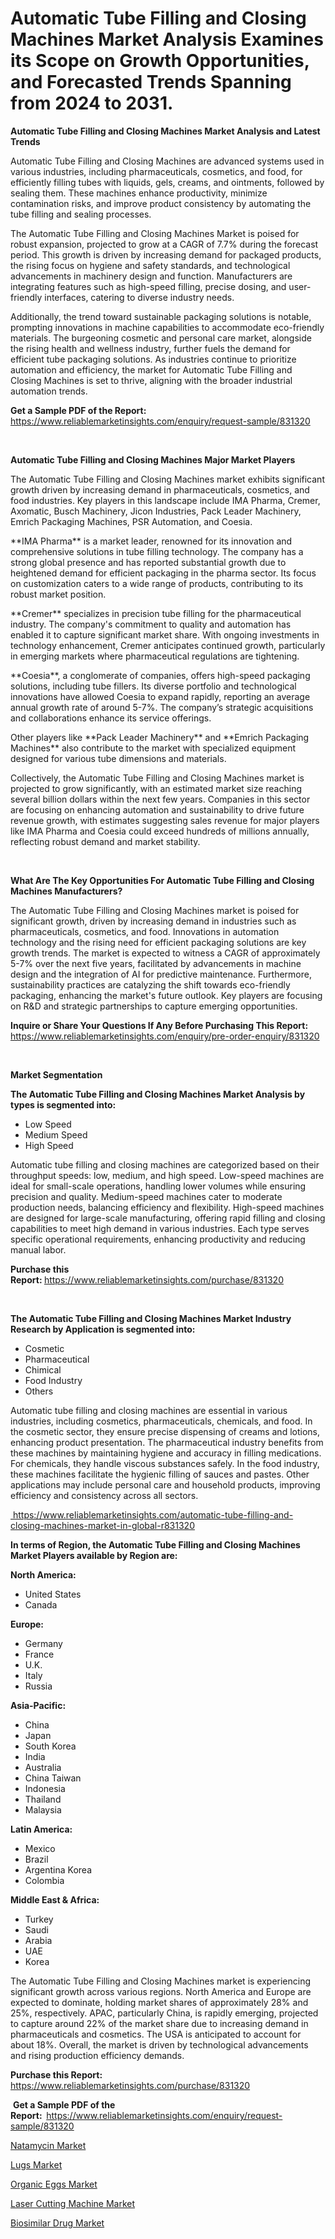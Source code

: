 <p><h1>Automatic Tube Filling and Closing Machines Market Analysis Examines its Scope on Growth Opportunities, and Forecasted Trends Spanning from 2024 to 2031.</h1></p><p><strong>Automatic Tube Filling and Closing Machines Market Analysis and Latest Trends</strong></p>
<p><p>Automatic Tube Filling and Closing Machines are advanced systems used in various industries, including pharmaceuticals, cosmetics, and food, for efficiently filling tubes with liquids, gels, creams, and ointments, followed by sealing them. These machines enhance productivity, minimize contamination risks, and improve product consistency by automating the tube filling and sealing processes.</p><p>The Automatic Tube Filling and Closing Machines Market is poised for robust expansion, projected to grow at a CAGR of 7.7% during the forecast period. This growth is driven by increasing demand for packaged products, the rising focus on hygiene and safety standards, and technological advancements in machinery design and function. Manufacturers are integrating features such as high-speed filling, precise dosing, and user-friendly interfaces, catering to diverse industry needs.</p><p>Additionally, the trend toward sustainable packaging solutions is notable, prompting innovations in machine capabilities to accommodate eco-friendly materials. The burgeoning cosmetic and personal care market, alongside the rising health and wellness industry, further fuels the demand for efficient tube packaging solutions. As industries continue to prioritize automation and efficiency, the market for Automatic Tube Filling and Closing Machines is set to thrive, aligning with the broader industrial automation trends.</p></p>
<p><strong>Get a Sample PDF of the Report:&nbsp;</strong> <a href="https://www.reliablemarketinsights.com/enquiry/request-sample/831320?utm_campaign=1506&utm_medium=2&utm_source=Github&utm_content=ia&utm_term=08102024&utm_id=automatic-tube-filling-and-closing-machines">https://www.reliablemarketinsights.com/enquiry/request-sample/831320</a></p>
<p>&nbsp;</p>
<p><strong>Automatic Tube Filling and Closing Machines Major Market Players</strong></p>
<p><p>The Automatic Tube Filling and Closing Machines market exhibits significant growth driven by increasing demand in pharmaceuticals, cosmetics, and food industries. Key players in this landscape include IMA Pharma, Cremer, Axomatic, Busch Machinery, Jicon Industries, Pack Leader Machinery, Emrich Packaging Machines, PSR Automation, and Coesia.</p><p>**IMA Pharma** is a market leader, renowned for its innovation and comprehensive solutions in tube filling technology. The company has a strong global presence and has reported substantial growth due to heightened demand for efficient packaging in the pharma sector. Its focus on customization caters to a wide range of products, contributing to its robust market position.</p><p>**Cremer** specializes in precision tube filling for the pharmaceutical industry. The company's commitment to quality and automation has enabled it to capture significant market share. With ongoing investments in technology enhancement, Cremer anticipates continued growth, particularly in emerging markets where pharmaceutical regulations are tightening.</p><p>**Coesia**, a conglomerate of companies, offers high-speed packaging solutions, including tube fillers. Its diverse portfolio and technological innovations have allowed Coesia to expand rapidly, reporting an average annual growth rate of around 5-7%. The company’s strategic acquisitions and collaborations enhance its service offerings.</p><p>Other players like **Pack Leader Machinery** and **Emrich Packaging Machines** also contribute to the market with specialized equipment designed for various tube dimensions and materials.</p><p>Collectively, the Automatic Tube Filling and Closing Machines market is projected to grow significantly, with an estimated market size reaching several billion dollars within the next few years. Companies in this sector are focusing on enhancing automation and sustainability to drive future revenue growth, with estimates suggesting sales revenue for major players like IMA Pharma and Coesia could exceed hundreds of millions annually, reflecting robust demand and market stability.</p></p>
<p>&nbsp;</p>
<p><strong>What Are The Key Opportunities For Automatic Tube Filling and Closing Machines Manufacturers?</strong></p>
<p><p>The Automatic Tube Filling and Closing Machines market is poised for significant growth, driven by increasing demand in industries such as pharmaceuticals, cosmetics, and food. Innovations in automation technology and the rising need for efficient packaging solutions are key growth trends. The market is expected to witness a CAGR of approximately 5-7% over the next five years, facilitated by advancements in machine design and the integration of AI for predictive maintenance. Furthermore, sustainability practices are catalyzing the shift towards eco-friendly packaging, enhancing the market's future outlook. Key players are focusing on R&D and strategic partnerships to capture emerging opportunities.</p></p>
<p><strong>Inquire or Share Your Questions If Any Before Purchasing This Report:</strong> <a href="https://www.reliablemarketinsights.com/enquiry/pre-order-enquiry/831320?utm_campaign=1506&utm_medium=2&utm_source=Github&utm_content=ia&utm_term=08102024&utm_id=automatic-tube-filling-and-closing-machines">https://www.reliablemarketinsights.com/enquiry/pre-order-enquiry/831320</a></p>
<p>&nbsp;</p>
<p><strong>Market Segmentation</strong></p>
<p><strong>The Automatic Tube Filling and Closing Machines Market Analysis by types is segmented into:</strong></p>
<p><ul><li>Low Speed</li><li>Medium Speed</li><li>High Speed</li></ul></p>
<p><p>Automatic tube filling and closing machines are categorized based on their throughput speeds: low, medium, and high speed. Low-speed machines are ideal for small-scale operations, handling lower volumes while ensuring precision and quality. Medium-speed machines cater to moderate production needs, balancing efficiency and flexibility. High-speed machines are designed for large-scale manufacturing, offering rapid filling and closing capabilities to meet high demand in various industries. Each type serves specific operational requirements, enhancing productivity and reducing manual labor.</p></p>
<p><strong>Purchase this Report:&nbsp;</strong><a href="https://www.reliablemarketinsights.com/purchase/831320?utm_campaign=1506&utm_medium=2&utm_source=Github&utm_content=ia&utm_term=08102024&utm_id=automatic-tube-filling-and-closing-machines">https://www.reliablemarketinsights.com/purchase/831320</a></p>
<p>&nbsp;</p>
<p><strong>The Automatic Tube Filling and Closing Machines Market Industry Research by Application is segmented into:</strong></p>
<p><ul><li>Cosmetic</li><li>Pharmaceutical</li><li>Chimical</li><li>Food Industry</li><li>Others</li></ul></p>
<p><p>Automatic tube filling and closing machines are essential in various industries, including cosmetics, pharmaceuticals, chemicals, and food. In the cosmetic sector, they ensure precise dispensing of creams and lotions, enhancing product presentation. The pharmaceutical industry benefits from these machines by maintaining hygiene and accuracy in filling medications. For chemicals, they handle viscous substances safely. In the food industry, these machines facilitate the hygienic filling of sauces and pastes. Other applications may include personal care and household products, improving efficiency and consistency across all sectors.</p></p>
<p><a href="https://www.reliablemarketinsights.com/automatic-tube-filling-and-closing-machines-market-in-global-r831320?utm_campaign=1506&utm_medium=2&utm_source=Github&utm_content=ia&utm_term=08102024&utm_id=automatic-tube-filling-and-closing-machines">&nbsp;https://www.reliablemarketinsights.com/automatic-tube-filling-and-closing-machines-market-in-global-r831320</a></p>
<p><strong>In terms of Region, the Automatic Tube Filling and Closing Machines Market Players available by Region are:</strong></p>
<p>
    <p> <strong> North America: </strong>
        <ul>
            <li>United States</li>
            <li>Canada</li>
        </ul>
        </p> 
    <p> <strong> Europe: </strong>
        <ul>
            <li>Germany</li>
            <li>France</li>
            <li>U.K.</li>
            <li>Italy</li>
            <li>Russia</li>
        </ul>
        </p> 
    <p> <strong> Asia-Pacific: </strong>
        <ul>
            <li>China</li>
            <li>Japan</li>
            <li>South Korea</li>
            <li>India</li>
            <li>Australia</li>
            <li>China Taiwan</li>
            <li>Indonesia</li>
            <li>Thailand</li>
            <li>Malaysia</li>
        </ul>
        </p> 
    <p> <strong> Latin America: </strong>
        <ul>
            <li>Mexico</li>
            <li>Brazil</li>
            <li>Argentina Korea</li>
            <li>Colombia</li>
        </ul>
        </p> 
    <p> <strong> Middle East & Africa: </strong>
        <ul>
            <li>Turkey</li>
            <li>Saudi</li>
            <li>Arabia</li>
            <li>UAE</li>
            <li>Korea</li>
        </ul>
    </p>
    </p>
<p><p>The Automatic Tube Filling and Closing Machines market is experiencing significant growth across various regions. North America and Europe are expected to dominate, holding market shares of approximately 28% and 25%, respectively. APAC, particularly China, is rapidly emerging, projected to capture around 22% of the market share due to increasing demand in pharmaceuticals and cosmetics. The USA is anticipated to account for about 18%. Overall, the market is driven by technological advancements and rising production efficiency demands.</p></p>
<p><strong>Purchase this Report: </strong><a href="https://www.reliablemarketinsights.com/purchase/831320?utm_campaign=1506&utm_medium=2&utm_source=Github&utm_content=ia&utm_term=08102024&utm_id=automatic-tube-filling-and-closing-machines">https://www.reliablemarketinsights.com/purchase/831320</a></p>
<p>&nbsp;<strong>Get a Sample PDF of the Report:&nbsp;&nbsp;</strong><a href="https://www.reliablemarketinsights.com/enquiry/request-sample/831320?utm_campaign=1506&utm_medium=2&utm_source=Github&utm_content=ia&utm_term=08102024&utm_id=automatic-tube-filling-and-closing-machines">https://www.reliablemarketinsights.com/enquiry/request-sample/831320</a></p>
<p><strong></strong></p>
<p><p><a href="https://www.linkedin.com/pulse/global-natamycin-nexus-sector-confluences-regional-catalysts-y1u9e?utm_campaign=1506&utm_medium=2&utm_source=Github&utm_content=ia&utm_term=08102024&utm_id=automatic-tube-filling-and-closing-machines">Natamycin Market</a></p><p><a href="https://www.linkedin.com/pulse/lugs-market-investigation-industry-evolution-forecast-till-wkble?utm_campaign=1506&utm_medium=2&utm_source=Github&utm_content=ia&utm_term=08102024&utm_id=automatic-tube-filling-and-closing-machines">Lugs Market</a></p><p><a href="https://issuu.com/reportprime-2/docs/organic-eggs-market-size-2030.pptx_daf34f27e8cd55?utm_campaign=1506&utm_medium=2&utm_source=Github&utm_content=ia&utm_term=08102024&utm_id=automatic-tube-filling-and-closing-machines">Organic Eggs Market</a></p><p><a href="https://www.linkedin.com/pulse/laser-cutting-machine-market-global-regional-analysis-2024-esjbe?utm_campaign=1506&utm_medium=2&utm_source=Github&utm_content=ia&utm_term=08102024&utm_id=automatic-tube-filling-and-closing-machines">Laser Cutting Machine Market</a></p><p><a href="https://www.linkedin.com/pulse/biosimilar-drug-spectrum-usage-patterns-sector-evolution-rau9e?utm_campaign=1506&utm_medium=2&utm_source=Github&utm_content=ia&utm_term=08102024&utm_id=automatic-tube-filling-and-closing-machines">Biosimilar Drug Market</a></p></p>